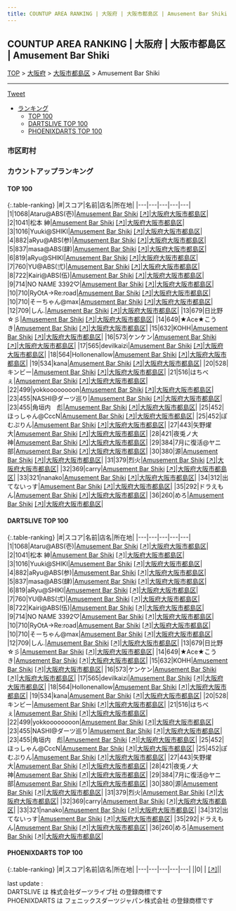 ```yaml
---
title: COUNTUP AREA RANKING | 大阪府 | 大阪市都島区 | Amusement Bar Shiki
---
```

## COUNTUP AREA RANKING | 大阪府 | 大阪市都島区 | Amusement Bar Shiki

[TOP](/darts/rank/) > [大阪府](/darts/rank/大阪府/) > [大阪市都島区](/darts/rank/大阪府/大阪市都島区/) > Amusement Bar Shiki

___

<a href="https://twitter.com/share?ref_src=twsrc%5Etfw" data-text="COUNTUP AREA RANKING | 大阪府大阪市都島区Amusement Bar Shiki" class="twitter-share-button" data-hashtags="DARTSLIVE,PHOENIXDARTS,darts,ダーツ" data-show-count="false">Tweet</a>

* [ランキング](#カウントアップランキング)
    * [TOP 100](#top-100)
    * [DARTSLIVE TOP 100](#dartslive-top-100)
    * [PHOENIXDARTS TOP 100](#phoenixdarts-top-100)

### 市区町村

<ul>

</ul>

### カウントアップランキング

#### TOP 100



{:.table-ranking}
|#|スコア|名前|店名|所在地|
|---|---|---|---|---|
|1|1068|<span class="rank-name-dl">Ataru@ABS(壱)</span>|<a href="/darts/rank/shops/bb52c610ba7237280d9b047a20a7ba1e.html">Amusement Bar Shiki</a> <a href="https://search.dartslive.com/jp/shop/bb52c610ba7237280d9b047a20a7ba1e">[↗]</a>|<a href="/darts/rank/大阪府/大阪市都島区">大阪府大阪市都島区</a>|
|2|1041|<span class="rank-name-dl">松本 紳</span>|<a href="/darts/rank/shops/bb52c610ba7237280d9b047a20a7ba1e.html">Amusement Bar Shiki</a> <a href="https://search.dartslive.com/jp/shop/bb52c610ba7237280d9b047a20a7ba1e">[↗]</a>|<a href="/darts/rank/大阪府/大阪市都島区">大阪府大阪市都島区</a>|
|3|1016|<span class="rank-name-dl">Yuuki@SHIKI</span>|<a href="/darts/rank/shops/bb52c610ba7237280d9b047a20a7ba1e.html">Amusement Bar Shiki</a> <a href="https://search.dartslive.com/jp/shop/bb52c610ba7237280d9b047a20a7ba1e">[↗]</a>|<a href="/darts/rank/大阪府/大阪市都島区">大阪府大阪市都島区</a>|
|4|882|<span class="rank-name-dl">aRyu@ABS(参)</span>|<a href="/darts/rank/shops/bb52c610ba7237280d9b047a20a7ba1e.html">Amusement Bar Shiki</a> <a href="https://search.dartslive.com/jp/shop/bb52c610ba7237280d9b047a20a7ba1e">[↗]</a>|<a href="/darts/rank/大阪府/大阪市都島区">大阪府大阪市都島区</a>|
|5|837|<span class="rank-name-dl">masa@ABS(肆)</span>|<a href="/darts/rank/shops/bb52c610ba7237280d9b047a20a7ba1e.html">Amusement Bar Shiki</a> <a href="https://search.dartslive.com/jp/shop/bb52c610ba7237280d9b047a20a7ba1e">[↗]</a>|<a href="/darts/rank/大阪府/大阪市都島区">大阪府大阪市都島区</a>|
|6|819|<span class="rank-name-dl">aRyu@SHIKI</span>|<a href="/darts/rank/shops/bb52c610ba7237280d9b047a20a7ba1e.html">Amusement Bar Shiki</a> <a href="https://search.dartslive.com/jp/shop/bb52c610ba7237280d9b047a20a7ba1e">[↗]</a>|<a href="/darts/rank/大阪府/大阪市都島区">大阪府大阪市都島区</a>|
|7|760|<span class="rank-name-dl">YU@ABS(弍)</span>|<a href="/darts/rank/shops/bb52c610ba7237280d9b047a20a7ba1e.html">Amusement Bar Shiki</a> <a href="https://search.dartslive.com/jp/shop/bb52c610ba7237280d9b047a20a7ba1e">[↗]</a>|<a href="/darts/rank/大阪府/大阪市都島区">大阪府大阪市都島区</a>|
|8|722|<span class="rank-name-dl">Kairi@ABS(伍)</span>|<a href="/darts/rank/shops/bb52c610ba7237280d9b047a20a7ba1e.html">Amusement Bar Shiki</a> <a href="https://search.dartslive.com/jp/shop/bb52c610ba7237280d9b047a20a7ba1e">[↗]</a>|<a href="/darts/rank/大阪府/大阪市都島区">大阪府大阪市都島区</a>|
|9|714|<span class="rank-name-dl">NO NAME 3392♡</span>|<a href="/darts/rank/shops/bb52c610ba7237280d9b047a20a7ba1e.html">Amusement Bar Shiki</a> <a href="https://search.dartslive.com/jp/shop/bb52c610ba7237280d9b047a20a7ba1e">[↗]</a>|<a href="/darts/rank/大阪府/大阪市都島区">大阪府大阪市都島区</a>|
|10|710|<span class="rank-name-dl">RyOtA→Re:road</span>|<a href="/darts/rank/shops/bb52c610ba7237280d9b047a20a7ba1e.html">Amusement Bar Shiki</a> <a href="https://search.dartslive.com/jp/shop/bb52c610ba7237280d9b047a20a7ba1e">[↗]</a>|<a href="/darts/rank/大阪府/大阪市都島区">大阪府大阪市都島区</a>|
|10|710|<span class="rank-name-dl">そーちゃん@max</span>|<a href="/darts/rank/shops/bb52c610ba7237280d9b047a20a7ba1e.html">Amusement Bar Shiki</a> <a href="https://search.dartslive.com/jp/shop/bb52c610ba7237280d9b047a20a7ba1e">[↗]</a>|<a href="/darts/rank/大阪府/大阪市都島区">大阪府大阪市都島区</a>|
|12|709|<span class="rank-name-dl">しん.</span>|<a href="/darts/rank/shops/bb52c610ba7237280d9b047a20a7ba1e.html">Amusement Bar Shiki</a> <a href="https://search.dartslive.com/jp/shop/bb52c610ba7237280d9b047a20a7ba1e">[↗]</a>|<a href="/darts/rank/大阪府/大阪市都島区">大阪府大阪市都島区</a>|
|13|679|<span class="rank-name-dl">日比野☆彡</span>|<a href="/darts/rank/shops/bb52c610ba7237280d9b047a20a7ba1e.html">Amusement Bar Shiki</a> <a href="https://search.dartslive.com/jp/shop/bb52c610ba7237280d9b047a20a7ba1e">[↗]</a>|<a href="/darts/rank/大阪府/大阪市都島区">大阪府大阪市都島区</a>|
|14|649|<span class="rank-name-dl">★Ace★こうき</span>|<a href="/darts/rank/shops/bb52c610ba7237280d9b047a20a7ba1e.html">Amusement Bar Shiki</a> <a href="https://search.dartslive.com/jp/shop/bb52c610ba7237280d9b047a20a7ba1e">[↗]</a>|<a href="/darts/rank/大阪府/大阪市都島区">大阪府大阪市都島区</a>|
|15|632|<span class="rank-name-dl">KOHH</span>|<a href="/darts/rank/shops/bb52c610ba7237280d9b047a20a7ba1e.html">Amusement Bar Shiki</a> <a href="https://search.dartslive.com/jp/shop/bb52c610ba7237280d9b047a20a7ba1e">[↗]</a>|<a href="/darts/rank/大阪府/大阪市都島区">大阪府大阪市都島区</a>|
|16|573|<span class="rank-name-dl">ケンケン</span>|<a href="/darts/rank/shops/bb52c610ba7237280d9b047a20a7ba1e.html">Amusement Bar Shiki</a> <a href="https://search.dartslive.com/jp/shop/bb52c610ba7237280d9b047a20a7ba1e">[↗]</a>|<a href="/darts/rank/大阪府/大阪市都島区">大阪府大阪市都島区</a>|
|17|565|<span class="rank-name-dl">devilkaizi</span>|<a href="/darts/rank/shops/bb52c610ba7237280d9b047a20a7ba1e.html">Amusement Bar Shiki</a> <a href="https://search.dartslive.com/jp/shop/bb52c610ba7237280d9b047a20a7ba1e">[↗]</a>|<a href="/darts/rank/大阪府/大阪市都島区">大阪府大阪市都島区</a>|
|18|564|<span class="rank-name-dl">Hollonenallow</span>|<a href="/darts/rank/shops/bb52c610ba7237280d9b047a20a7ba1e.html">Amusement Bar Shiki</a> <a href="https://search.dartslive.com/jp/shop/bb52c610ba7237280d9b047a20a7ba1e">[↗]</a>|<a href="/darts/rank/大阪府/大阪市都島区">大阪府大阪市都島区</a>|
|19|534|<span class="rank-name-dl">kana</span>|<a href="/darts/rank/shops/bb52c610ba7237280d9b047a20a7ba1e.html">Amusement Bar Shiki</a> <a href="https://search.dartslive.com/jp/shop/bb52c610ba7237280d9b047a20a7ba1e">[↗]</a>|<a href="/darts/rank/大阪府/大阪市都島区">大阪府大阪市都島区</a>|
|20|528|<span class="rank-name-dl">キンビー</span>|<a href="/darts/rank/shops/bb52c610ba7237280d9b047a20a7ba1e.html">Amusement Bar Shiki</a> <a href="https://search.dartslive.com/jp/shop/bb52c610ba7237280d9b047a20a7ba1e">[↗]</a>|<a href="/darts/rank/大阪府/大阪市都島区">大阪府大阪市都島区</a>|
|21|516|<span class="rank-name-dl">はちべぇ</span>|<a href="/darts/rank/shops/bb52c610ba7237280d9b047a20a7ba1e.html">Amusement Bar Shiki</a> <a href="https://search.dartslive.com/jp/shop/bb52c610ba7237280d9b047a20a7ba1e">[↗]</a>|<a href="/darts/rank/大阪府/大阪市都島区">大阪府大阪市都島区</a>|
|22|499|<span class="rank-name-dl">yokkoooooooon</span>|<a href="/darts/rank/shops/bb52c610ba7237280d9b047a20a7ba1e.html">Amusement Bar Shiki</a> <a href="https://search.dartslive.com/jp/shop/bb52c610ba7237280d9b047a20a7ba1e">[↗]</a>|<a href="/darts/rank/大阪府/大阪市都島区">大阪府大阪市都島区</a>|
|23|455|<span class="rank-name-dl">NASHI@ダーツ巡り</span>|<a href="/darts/rank/shops/bb52c610ba7237280d9b047a20a7ba1e.html">Amusement Bar Shiki</a> <a href="https://search.dartslive.com/jp/shop/bb52c610ba7237280d9b047a20a7ba1e">[↗]</a>|<a href="/darts/rank/大阪府/大阪市都島区">大阪府大阪市都島区</a>|
|23|455|<span class="rank-name-dl">角垣内　彪</span>|<a href="/darts/rank/shops/bb52c610ba7237280d9b047a20a7ba1e.html">Amusement Bar Shiki</a> <a href="https://search.dartslive.com/jp/shop/bb52c610ba7237280d9b047a20a7ba1e">[↗]</a>|<a href="/darts/rank/大阪府/大阪市都島区">大阪府大阪市都島区</a>|
|25|452|<span class="rank-name-dl">ほっしゃん@CccN</span>|<a href="/darts/rank/shops/bb52c610ba7237280d9b047a20a7ba1e.html">Amusement Bar Shiki</a> <a href="https://search.dartslive.com/jp/shop/bb52c610ba7237280d9b047a20a7ba1e">[↗]</a>|<a href="/darts/rank/大阪府/大阪市都島区">大阪府大阪市都島区</a>|
|25|452|<span class="rank-name-dl">ぽむぷりん</span>|<a href="/darts/rank/shops/bb52c610ba7237280d9b047a20a7ba1e.html">Amusement Bar Shiki</a> <a href="https://search.dartslive.com/jp/shop/bb52c610ba7237280d9b047a20a7ba1e">[↗]</a>|<a href="/darts/rank/大阪府/大阪市都島区">大阪府大阪市都島区</a>|
|27|443|<span class="rank-name-dl">矢野燿大</span>|<a href="/darts/rank/shops/bb52c610ba7237280d9b047a20a7ba1e.html">Amusement Bar Shiki</a> <a href="https://search.dartslive.com/jp/shop/bb52c610ba7237280d9b047a20a7ba1e">[↗]</a>|<a href="/darts/rank/大阪府/大阪市都島区">大阪府大阪市都島区</a>|
|28|421|<span class="rank-name-dl">夜兎ノ大神</span>|<a href="/darts/rank/shops/bb52c610ba7237280d9b047a20a7ba1e.html">Amusement Bar Shiki</a> <a href="https://search.dartslive.com/jp/shop/bb52c610ba7237280d9b047a20a7ba1e">[↗]</a>|<a href="/darts/rank/大阪府/大阪市都島区">大阪府大阪市都島区</a>|
|29|384|<span class="rank-name-dl">7月に復活@ヤニ部</span>|<a href="/darts/rank/shops/bb52c610ba7237280d9b047a20a7ba1e.html">Amusement Bar Shiki</a> <a href="https://search.dartslive.com/jp/shop/bb52c610ba7237280d9b047a20a7ba1e">[↗]</a>|<a href="/darts/rank/大阪府/大阪市都島区">大阪府大阪市都島区</a>|
|30|380|<span class="rank-name-dl">源</span>|<a href="/darts/rank/shops/bb52c610ba7237280d9b047a20a7ba1e.html">Amusement Bar Shiki</a> <a href="https://search.dartslive.com/jp/shop/bb52c610ba7237280d9b047a20a7ba1e">[↗]</a>|<a href="/darts/rank/大阪府/大阪市都島区">大阪府大阪市都島区</a>|
|31|379|<span class="rank-name-dl">烈火</span>|<a href="/darts/rank/shops/bb52c610ba7237280d9b047a20a7ba1e.html">Amusement Bar Shiki</a> <a href="https://search.dartslive.com/jp/shop/bb52c610ba7237280d9b047a20a7ba1e">[↗]</a>|<a href="/darts/rank/大阪府/大阪市都島区">大阪府大阪市都島区</a>|
|32|369|<span class="rank-name-dl">carry</span>|<a href="/darts/rank/shops/bb52c610ba7237280d9b047a20a7ba1e.html">Amusement Bar Shiki</a> <a href="https://search.dartslive.com/jp/shop/bb52c610ba7237280d9b047a20a7ba1e">[↗]</a>|<a href="/darts/rank/大阪府/大阪市都島区">大阪府大阪市都島区</a>|
|33|321|<span class="rank-name-dl">nanako</span>|<a href="/darts/rank/shops/bb52c610ba7237280d9b047a20a7ba1e.html">Amusement Bar Shiki</a> <a href="https://search.dartslive.com/jp/shop/bb52c610ba7237280d9b047a20a7ba1e">[↗]</a>|<a href="/darts/rank/大阪府/大阪市都島区">大阪府大阪市都島区</a>|
|34|312|<span class="rank-name-dl">出てないっす</span>|<a href="/darts/rank/shops/bb52c610ba7237280d9b047a20a7ba1e.html">Amusement Bar Shiki</a> <a href="https://search.dartslive.com/jp/shop/bb52c610ba7237280d9b047a20a7ba1e">[↗]</a>|<a href="/darts/rank/大阪府/大阪市都島区">大阪府大阪市都島区</a>|
|35|292|<span class="rank-name-dl">ドラえもん</span>|<a href="/darts/rank/shops/bb52c610ba7237280d9b047a20a7ba1e.html">Amusement Bar Shiki</a> <a href="https://search.dartslive.com/jp/shop/bb52c610ba7237280d9b047a20a7ba1e">[↗]</a>|<a href="/darts/rank/大阪府/大阪市都島区">大阪府大阪市都島区</a>|
|36|260|<span class="rank-name-dl">めろ</span>|<a href="/darts/rank/shops/bb52c610ba7237280d9b047a20a7ba1e.html">Amusement Bar Shiki</a> <a href="https://search.dartslive.com/jp/shop/bb52c610ba7237280d9b047a20a7ba1e">[↗]</a>|<a href="/darts/rank/大阪府/大阪市都島区">大阪府大阪市都島区</a>|


#### DARTSLIVE TOP 100



{:.table-ranking}
|#|スコア|名前|店名|所在地|
|---|---|---|---|---|
|1|1068|<span class="rank-name-dl">Ataru@ABS(壱)</span>|<a href="/darts/rank/shops/bb52c610ba7237280d9b047a20a7ba1e.html">Amusement Bar Shiki</a> <a href="https://search.dartslive.com/jp/shop/bb52c610ba7237280d9b047a20a7ba1e">[↗]</a>|<a href="/darts/rank/大阪府/大阪市都島区">大阪府大阪市都島区</a>|
|2|1041|<span class="rank-name-dl">松本 紳</span>|<a href="/darts/rank/shops/bb52c610ba7237280d9b047a20a7ba1e.html">Amusement Bar Shiki</a> <a href="https://search.dartslive.com/jp/shop/bb52c610ba7237280d9b047a20a7ba1e">[↗]</a>|<a href="/darts/rank/大阪府/大阪市都島区">大阪府大阪市都島区</a>|
|3|1016|<span class="rank-name-dl">Yuuki@SHIKI</span>|<a href="/darts/rank/shops/bb52c610ba7237280d9b047a20a7ba1e.html">Amusement Bar Shiki</a> <a href="https://search.dartslive.com/jp/shop/bb52c610ba7237280d9b047a20a7ba1e">[↗]</a>|<a href="/darts/rank/大阪府/大阪市都島区">大阪府大阪市都島区</a>|
|4|882|<span class="rank-name-dl">aRyu@ABS(参)</span>|<a href="/darts/rank/shops/bb52c610ba7237280d9b047a20a7ba1e.html">Amusement Bar Shiki</a> <a href="https://search.dartslive.com/jp/shop/bb52c610ba7237280d9b047a20a7ba1e">[↗]</a>|<a href="/darts/rank/大阪府/大阪市都島区">大阪府大阪市都島区</a>|
|5|837|<span class="rank-name-dl">masa@ABS(肆)</span>|<a href="/darts/rank/shops/bb52c610ba7237280d9b047a20a7ba1e.html">Amusement Bar Shiki</a> <a href="https://search.dartslive.com/jp/shop/bb52c610ba7237280d9b047a20a7ba1e">[↗]</a>|<a href="/darts/rank/大阪府/大阪市都島区">大阪府大阪市都島区</a>|
|6|819|<span class="rank-name-dl">aRyu@SHIKI</span>|<a href="/darts/rank/shops/bb52c610ba7237280d9b047a20a7ba1e.html">Amusement Bar Shiki</a> <a href="https://search.dartslive.com/jp/shop/bb52c610ba7237280d9b047a20a7ba1e">[↗]</a>|<a href="/darts/rank/大阪府/大阪市都島区">大阪府大阪市都島区</a>|
|7|760|<span class="rank-name-dl">YU@ABS(弍)</span>|<a href="/darts/rank/shops/bb52c610ba7237280d9b047a20a7ba1e.html">Amusement Bar Shiki</a> <a href="https://search.dartslive.com/jp/shop/bb52c610ba7237280d9b047a20a7ba1e">[↗]</a>|<a href="/darts/rank/大阪府/大阪市都島区">大阪府大阪市都島区</a>|
|8|722|<span class="rank-name-dl">Kairi@ABS(伍)</span>|<a href="/darts/rank/shops/bb52c610ba7237280d9b047a20a7ba1e.html">Amusement Bar Shiki</a> <a href="https://search.dartslive.com/jp/shop/bb52c610ba7237280d9b047a20a7ba1e">[↗]</a>|<a href="/darts/rank/大阪府/大阪市都島区">大阪府大阪市都島区</a>|
|9|714|<span class="rank-name-dl">NO NAME 3392♡</span>|<a href="/darts/rank/shops/bb52c610ba7237280d9b047a20a7ba1e.html">Amusement Bar Shiki</a> <a href="https://search.dartslive.com/jp/shop/bb52c610ba7237280d9b047a20a7ba1e">[↗]</a>|<a href="/darts/rank/大阪府/大阪市都島区">大阪府大阪市都島区</a>|
|10|710|<span class="rank-name-dl">RyOtA→Re:road</span>|<a href="/darts/rank/shops/bb52c610ba7237280d9b047a20a7ba1e.html">Amusement Bar Shiki</a> <a href="https://search.dartslive.com/jp/shop/bb52c610ba7237280d9b047a20a7ba1e">[↗]</a>|<a href="/darts/rank/大阪府/大阪市都島区">大阪府大阪市都島区</a>|
|10|710|<span class="rank-name-dl">そーちゃん@max</span>|<a href="/darts/rank/shops/bb52c610ba7237280d9b047a20a7ba1e.html">Amusement Bar Shiki</a> <a href="https://search.dartslive.com/jp/shop/bb52c610ba7237280d9b047a20a7ba1e">[↗]</a>|<a href="/darts/rank/大阪府/大阪市都島区">大阪府大阪市都島区</a>|
|12|709|<span class="rank-name-dl">しん.</span>|<a href="/darts/rank/shops/bb52c610ba7237280d9b047a20a7ba1e.html">Amusement Bar Shiki</a> <a href="https://search.dartslive.com/jp/shop/bb52c610ba7237280d9b047a20a7ba1e">[↗]</a>|<a href="/darts/rank/大阪府/大阪市都島区">大阪府大阪市都島区</a>|
|13|679|<span class="rank-name-dl">日比野☆彡</span>|<a href="/darts/rank/shops/bb52c610ba7237280d9b047a20a7ba1e.html">Amusement Bar Shiki</a> <a href="https://search.dartslive.com/jp/shop/bb52c610ba7237280d9b047a20a7ba1e">[↗]</a>|<a href="/darts/rank/大阪府/大阪市都島区">大阪府大阪市都島区</a>|
|14|649|<span class="rank-name-dl">★Ace★こうき</span>|<a href="/darts/rank/shops/bb52c610ba7237280d9b047a20a7ba1e.html">Amusement Bar Shiki</a> <a href="https://search.dartslive.com/jp/shop/bb52c610ba7237280d9b047a20a7ba1e">[↗]</a>|<a href="/darts/rank/大阪府/大阪市都島区">大阪府大阪市都島区</a>|
|15|632|<span class="rank-name-dl">KOHH</span>|<a href="/darts/rank/shops/bb52c610ba7237280d9b047a20a7ba1e.html">Amusement Bar Shiki</a> <a href="https://search.dartslive.com/jp/shop/bb52c610ba7237280d9b047a20a7ba1e">[↗]</a>|<a href="/darts/rank/大阪府/大阪市都島区">大阪府大阪市都島区</a>|
|16|573|<span class="rank-name-dl">ケンケン</span>|<a href="/darts/rank/shops/bb52c610ba7237280d9b047a20a7ba1e.html">Amusement Bar Shiki</a> <a href="https://search.dartslive.com/jp/shop/bb52c610ba7237280d9b047a20a7ba1e">[↗]</a>|<a href="/darts/rank/大阪府/大阪市都島区">大阪府大阪市都島区</a>|
|17|565|<span class="rank-name-dl">devilkaizi</span>|<a href="/darts/rank/shops/bb52c610ba7237280d9b047a20a7ba1e.html">Amusement Bar Shiki</a> <a href="https://search.dartslive.com/jp/shop/bb52c610ba7237280d9b047a20a7ba1e">[↗]</a>|<a href="/darts/rank/大阪府/大阪市都島区">大阪府大阪市都島区</a>|
|18|564|<span class="rank-name-dl">Hollonenallow</span>|<a href="/darts/rank/shops/bb52c610ba7237280d9b047a20a7ba1e.html">Amusement Bar Shiki</a> <a href="https://search.dartslive.com/jp/shop/bb52c610ba7237280d9b047a20a7ba1e">[↗]</a>|<a href="/darts/rank/大阪府/大阪市都島区">大阪府大阪市都島区</a>|
|19|534|<span class="rank-name-dl">kana</span>|<a href="/darts/rank/shops/bb52c610ba7237280d9b047a20a7ba1e.html">Amusement Bar Shiki</a> <a href="https://search.dartslive.com/jp/shop/bb52c610ba7237280d9b047a20a7ba1e">[↗]</a>|<a href="/darts/rank/大阪府/大阪市都島区">大阪府大阪市都島区</a>|
|20|528|<span class="rank-name-dl">キンビー</span>|<a href="/darts/rank/shops/bb52c610ba7237280d9b047a20a7ba1e.html">Amusement Bar Shiki</a> <a href="https://search.dartslive.com/jp/shop/bb52c610ba7237280d9b047a20a7ba1e">[↗]</a>|<a href="/darts/rank/大阪府/大阪市都島区">大阪府大阪市都島区</a>|
|21|516|<span class="rank-name-dl">はちべぇ</span>|<a href="/darts/rank/shops/bb52c610ba7237280d9b047a20a7ba1e.html">Amusement Bar Shiki</a> <a href="https://search.dartslive.com/jp/shop/bb52c610ba7237280d9b047a20a7ba1e">[↗]</a>|<a href="/darts/rank/大阪府/大阪市都島区">大阪府大阪市都島区</a>|
|22|499|<span class="rank-name-dl">yokkoooooooon</span>|<a href="/darts/rank/shops/bb52c610ba7237280d9b047a20a7ba1e.html">Amusement Bar Shiki</a> <a href="https://search.dartslive.com/jp/shop/bb52c610ba7237280d9b047a20a7ba1e">[↗]</a>|<a href="/darts/rank/大阪府/大阪市都島区">大阪府大阪市都島区</a>|
|23|455|<span class="rank-name-dl">NASHI@ダーツ巡り</span>|<a href="/darts/rank/shops/bb52c610ba7237280d9b047a20a7ba1e.html">Amusement Bar Shiki</a> <a href="https://search.dartslive.com/jp/shop/bb52c610ba7237280d9b047a20a7ba1e">[↗]</a>|<a href="/darts/rank/大阪府/大阪市都島区">大阪府大阪市都島区</a>|
|23|455|<span class="rank-name-dl">角垣内　彪</span>|<a href="/darts/rank/shops/bb52c610ba7237280d9b047a20a7ba1e.html">Amusement Bar Shiki</a> <a href="https://search.dartslive.com/jp/shop/bb52c610ba7237280d9b047a20a7ba1e">[↗]</a>|<a href="/darts/rank/大阪府/大阪市都島区">大阪府大阪市都島区</a>|
|25|452|<span class="rank-name-dl">ほっしゃん@CccN</span>|<a href="/darts/rank/shops/bb52c610ba7237280d9b047a20a7ba1e.html">Amusement Bar Shiki</a> <a href="https://search.dartslive.com/jp/shop/bb52c610ba7237280d9b047a20a7ba1e">[↗]</a>|<a href="/darts/rank/大阪府/大阪市都島区">大阪府大阪市都島区</a>|
|25|452|<span class="rank-name-dl">ぽむぷりん</span>|<a href="/darts/rank/shops/bb52c610ba7237280d9b047a20a7ba1e.html">Amusement Bar Shiki</a> <a href="https://search.dartslive.com/jp/shop/bb52c610ba7237280d9b047a20a7ba1e">[↗]</a>|<a href="/darts/rank/大阪府/大阪市都島区">大阪府大阪市都島区</a>|
|27|443|<span class="rank-name-dl">矢野燿大</span>|<a href="/darts/rank/shops/bb52c610ba7237280d9b047a20a7ba1e.html">Amusement Bar Shiki</a> <a href="https://search.dartslive.com/jp/shop/bb52c610ba7237280d9b047a20a7ba1e">[↗]</a>|<a href="/darts/rank/大阪府/大阪市都島区">大阪府大阪市都島区</a>|
|28|421|<span class="rank-name-dl">夜兎ノ大神</span>|<a href="/darts/rank/shops/bb52c610ba7237280d9b047a20a7ba1e.html">Amusement Bar Shiki</a> <a href="https://search.dartslive.com/jp/shop/bb52c610ba7237280d9b047a20a7ba1e">[↗]</a>|<a href="/darts/rank/大阪府/大阪市都島区">大阪府大阪市都島区</a>|
|29|384|<span class="rank-name-dl">7月に復活@ヤニ部</span>|<a href="/darts/rank/shops/bb52c610ba7237280d9b047a20a7ba1e.html">Amusement Bar Shiki</a> <a href="https://search.dartslive.com/jp/shop/bb52c610ba7237280d9b047a20a7ba1e">[↗]</a>|<a href="/darts/rank/大阪府/大阪市都島区">大阪府大阪市都島区</a>|
|30|380|<span class="rank-name-dl">源</span>|<a href="/darts/rank/shops/bb52c610ba7237280d9b047a20a7ba1e.html">Amusement Bar Shiki</a> <a href="https://search.dartslive.com/jp/shop/bb52c610ba7237280d9b047a20a7ba1e">[↗]</a>|<a href="/darts/rank/大阪府/大阪市都島区">大阪府大阪市都島区</a>|
|31|379|<span class="rank-name-dl">烈火</span>|<a href="/darts/rank/shops/bb52c610ba7237280d9b047a20a7ba1e.html">Amusement Bar Shiki</a> <a href="https://search.dartslive.com/jp/shop/bb52c610ba7237280d9b047a20a7ba1e">[↗]</a>|<a href="/darts/rank/大阪府/大阪市都島区">大阪府大阪市都島区</a>|
|32|369|<span class="rank-name-dl">carry</span>|<a href="/darts/rank/shops/bb52c610ba7237280d9b047a20a7ba1e.html">Amusement Bar Shiki</a> <a href="https://search.dartslive.com/jp/shop/bb52c610ba7237280d9b047a20a7ba1e">[↗]</a>|<a href="/darts/rank/大阪府/大阪市都島区">大阪府大阪市都島区</a>|
|33|321|<span class="rank-name-dl">nanako</span>|<a href="/darts/rank/shops/bb52c610ba7237280d9b047a20a7ba1e.html">Amusement Bar Shiki</a> <a href="https://search.dartslive.com/jp/shop/bb52c610ba7237280d9b047a20a7ba1e">[↗]</a>|<a href="/darts/rank/大阪府/大阪市都島区">大阪府大阪市都島区</a>|
|34|312|<span class="rank-name-dl">出てないっす</span>|<a href="/darts/rank/shops/bb52c610ba7237280d9b047a20a7ba1e.html">Amusement Bar Shiki</a> <a href="https://search.dartslive.com/jp/shop/bb52c610ba7237280d9b047a20a7ba1e">[↗]</a>|<a href="/darts/rank/大阪府/大阪市都島区">大阪府大阪市都島区</a>|
|35|292|<span class="rank-name-dl">ドラえもん</span>|<a href="/darts/rank/shops/bb52c610ba7237280d9b047a20a7ba1e.html">Amusement Bar Shiki</a> <a href="https://search.dartslive.com/jp/shop/bb52c610ba7237280d9b047a20a7ba1e">[↗]</a>|<a href="/darts/rank/大阪府/大阪市都島区">大阪府大阪市都島区</a>|
|36|260|<span class="rank-name-dl">めろ</span>|<a href="/darts/rank/shops/bb52c610ba7237280d9b047a20a7ba1e.html">Amusement Bar Shiki</a> <a href="https://search.dartslive.com/jp/shop/bb52c610ba7237280d9b047a20a7ba1e">[↗]</a>|<a href="/darts/rank/大阪府/大阪市都島区">大阪府大阪市都島区</a>|


#### PHOENIXDARTS TOP 100



{:.table-ranking}
|#|スコア|名前|店名|所在地|
|---|---|---|---|---|
||0|<span class="rank-name-dl"> </span>|<a href="/darts/rank/shops/.html"></a> <a href="">[↗]</a>|<a href="/darts/rank//"></a>|


<div class="footer border-top border-gray-light mt-5 pt-3 text-right text-gray">
    last update : <span style="font-weight: italic" id="foot_last_modified"></span><br />
    DARTSLIVE は 株式会社ダーツライブ社 の登録商標です<br />
    PHOENIXDARTS は フェニックスダーツジャパン株式会社 の登録商標です<br />
</div>

<script src="https://cdnjs.cloudflare.com/ajax/libs/jquery.tablesorter/2.31.3/js/jquery.tablesorter.min.js" integrity="sha512-qzgd5cYSZcosqpzpn7zF2ZId8f/8CHmFKZ8j7mU4OUXTNRd5g+ZHBPsgKEwoqxCtdQvExE5LprwwPAgoicguNg==" crossorigin="anonymous" referrerpolicy="no-referrer"></script>
<link rel="stylesheet" href="https://cdnjs.cloudflare.com/ajax/libs/jquery.tablesorter/2.31.3/css/theme.default.min.css" integrity="sha512-wghhOJkjQX0Lh3NSWvNKeZ0ZpNn+SPVXX1Qyc9OCaogADktxrBiBdKGDoqVUOyhStvMBmJQ8ZdMHiR3wuEq8+w==" crossorigin="anonymous" referrerpolicy="no-referrer" />
<script>
$(function() {
    $(".table-ranking").tablesorter({sortList:[[0, 0]]});
    $("#foot_last_modified").text(formatDate(new Date(document.lastModified), 'yyyy-MM-dd HH:mm:ss'));
});
</script>

<script async src="https://platform.twitter.com/widgets.js" charset="utf-8"></script>